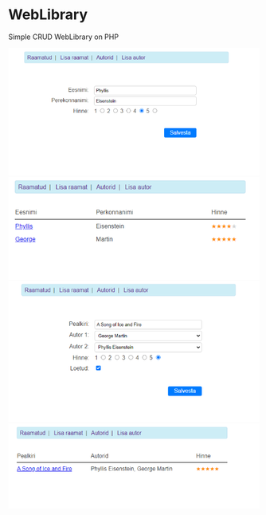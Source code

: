 # WebLibrary
Simple CRUD WebLibrary on PHP

<img src="ImagesForReadMe\Library_Author.png"/>

<img src="ImagesForReadMe\Library_Authors.png"/>

<img src="ImagesForReadMe\Library_Book.png"/>

<img src="ImagesForReadMe\Library_Books.png"/>
